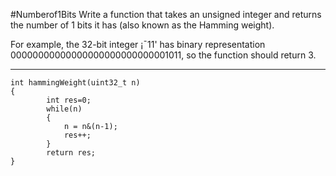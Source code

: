 #Numberof1Bits
Write a function that takes an unsigned integer and returns the number of 
1 bits it has (also known as the Hamming weight).

For example, the 32-bit integer ¡¯11' has binary representation 00000000000000000000000000001011, 
so the function should return 3.



---



```
int hammingWeight(uint32_t n)
{
        int res=0;
        while(n)
        {
            n = n&(n-1);
            res++;
        }
        return res;
}
```